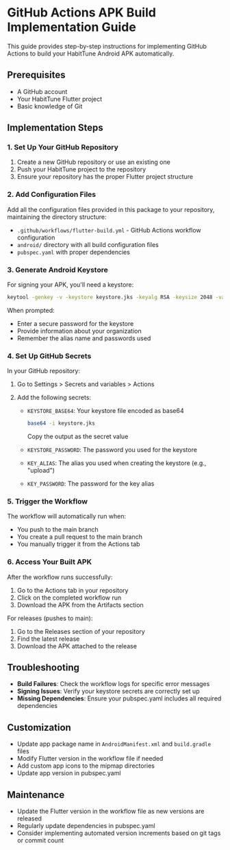 # GitHub Actions APK Build Implementation Guide

This guide provides step-by-step instructions for implementing GitHub Actions to build your HabitTune Android APK automatically.

## Prerequisites

- A GitHub account
- Your HabitTune Flutter project
- Basic knowledge of Git

## Implementation Steps

### 1. Set Up Your GitHub Repository

1. Create a new GitHub repository or use an existing one
2. Push your HabitTune project to the repository
3. Ensure your repository has the proper Flutter project structure

### 2. Add Configuration Files

Add all the configuration files provided in this package to your repository, maintaining the directory structure:

- `.github/workflows/flutter-build.yml` - GitHub Actions workflow configuration
- `android/` directory with all build configuration files
- `pubspec.yaml` with proper dependencies

### 3. Generate Android Keystore

For signing your APK, you'll need a keystore:

```bash
keytool -genkey -v -keystore keystore.jks -keyalg RSA -keysize 2048 -validity 10000 -alias upload
```

When prompted:
- Enter a secure password for the keystore
- Provide information about your organization
- Remember the alias name and passwords used

### 4. Set Up GitHub Secrets

In your GitHub repository:
1. Go to Settings > Secrets and variables > Actions
2. Add the following secrets:

   - `KEYSTORE_BASE64`: Your keystore file encoded as base64
     ```bash
     base64 -i keystore.jks
     ```
     Copy the output as the secret value
     
   - `KEYSTORE_PASSWORD`: The password you used for the keystore
   - `KEY_ALIAS`: The alias you used when creating the keystore (e.g., "upload")
   - `KEY_PASSWORD`: The password for the key alias

### 5. Trigger the Workflow

The workflow will automatically run when:
- You push to the main branch
- You create a pull request to the main branch
- You manually trigger it from the Actions tab

### 6. Access Your Built APK

After the workflow runs successfully:
1. Go to the Actions tab in your repository
2. Click on the completed workflow run
3. Download the APK from the Artifacts section

For releases (pushes to main):
1. Go to the Releases section of your repository
2. Find the latest release
3. Download the APK attached to the release

## Troubleshooting

- **Build Failures**: Check the workflow logs for specific error messages
- **Signing Issues**: Verify your keystore secrets are correctly set up
- **Missing Dependencies**: Ensure your pubspec.yaml includes all required dependencies

## Customization

- Update app package name in `AndroidManifest.xml` and `build.gradle` files
- Modify Flutter version in the workflow file if needed
- Add custom app icons to the mipmap directories
- Update app version in pubspec.yaml

## Maintenance

- Update the Flutter version in the workflow file as new versions are released
- Regularly update dependencies in pubspec.yaml
- Consider implementing automated version increments based on git tags or commit count
